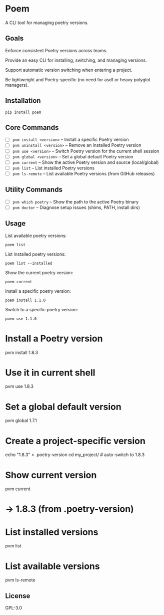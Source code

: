 # Poem

A CLI tool for managing poetry versions.

## Goals

Enforce consistent Poetry versions across teams.

Provide an easy CLI for installing, switching, and managing versions.

Support automatic version switching when entering a project.

Be lightweight and Poetry-specific (no need for asdf or heavy polyglot managers).

## Installation

```
pip install poem
```

## Core Commands

-   [ ] `pvm install <version>` – Install a specific Poetry version
-   [ ] `pvm uninstall <version>` – Remove an installed Poetry version
-   [ ] `pvm use <version>` – Switch Poetry version for the current shell session
-   [ ] `pvm global <version>` – Set a global default Poetry version
-   [ ] `pvm current` – Show the active Poetry version and source (local/global)
-   [ ] `pvm list` – List installed Poetry versions
-   [ ] `pvm ls-remote` – List available Poetry versions (from GitHub releases)

## Utility Commands

-   [ ] `pvm which poetry` – Show the path to the active Poetry binary
-   [ ] `pvm doctor` – Diagnose setup issues (shims, PATH, install dirs)

## Usage

List available poetry versions:

```
poem list
```

List installed poetry versions:

```
poem list --installed
```

Show the current poetry version:

```
poem current
```

Install a specific poetry version:

```
poem install 1.1.0
```

Switch to a specific poetry version:

```
poem use 1.1.0
```

# Install a Poetry version

pvm install 1.8.3

# Use it in current shell

pvm use 1.8.3

# Set a global default version

pvm global 1.7.1

# Create a project-specific version

echo "1.8.3" > .poetry-version
cd my_project/ # auto-switch to 1.8.3

# Show current version

pvm current

# -> 1.8.3 (from .poetry-version)

# List installed versions

pvm list

# List available versions

pvm ls-remote

## License

GPL-3.0
